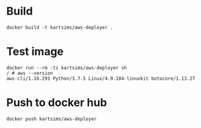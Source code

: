 # Build

```
docker build -t kartsims/aws-deployer .
```

# Test image

```
docker run --rm -ti kartsims/aws-deployer sh
/ # aws --version
aws-cli/1.16.291 Python/3.7.5 Linux/4.9.184-linuxkit botocore/1.13.27
```

# Push to docker hub

```
docker push kartsims/aws-deployer
```
